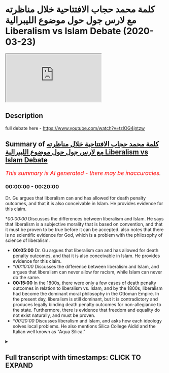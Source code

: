# كلمة محمد حجاب الافتتاحية خلال مناظرته مع لارس جول حول موضوع الليبرالية Liberalism vs Islam Debate (2020-03-23)

<iframe loading='lazy' allow='autoplay' src='https://www.youtube.com/embed/P8rbfhffxG8'></iframe>

## Description

full debate here - https://www.youtube.com/watch?v=tzlOG4jntzw

## Summary of [كلمة محمد حجاب الافتتاحية خلال مناظرته مع لارس جول حول موضوع الليبرالية Liberalism vs Islam Debate](https://www.youtube.com/watch?v=P8rbfhffxG8)


*<span style="color:red; font-size:125%">This summary is AI generated - there may be inaccuracies</span>. [](/)*

### <a onclick="modifyYTiframeseektime('0')">00:00:00</a> - <a onclick="modifyYTiframeseektime('1200')">00:20:00</a>

 Dr. Gu argues that liberalism can and has allowed for death penalty outcomes, and that it is also conceivable in Islam. He provides evidence for this claim.

**<a onclick="modifyYTiframeseektime('0')">00:00:00</a>* Discusses the differences between liberalism and Islam. He says that liberalism is a subjective morality that is based on convention, and that it must be proven to be true before it can be accepted. also notes that there is no scientific evidence for God, which is a problem with the philosophy of science of liberalism.
* **<a onclick="modifyYTiframeseektime('300')">00:05:00</a>**  Dr. Gu argues that liberalism can and has allowed for death penalty outcomes, and that it is also conceivable in Islam. He provides evidence for this claim.
* **<a onclick="modifyYTiframeseektime('600')">00:10:00</a>* Discusses the difference between liberalism and Islam, and argues that liberalism can never allow for racism, while Islam can never do the same.
* **<a onclick="modifyYTiframeseektime('900')">00:15:00</a>** In the 1800s, there were only a few cases of death penalty outcomes in relation to liberalism vs. Islam, and by the 1800s, liberalism had become the dominant moral philosophy in the Ottoman Empire. In the present day, liberalism is still dominant, but it is contradictory and produces legally binding death penalty outcomes for non-allegiance to the state. Furthermore, there is evidence that freedom and equality do not exist naturally, and must be proven.
* **<a onclick="modifyYTiframeseektime('1200')">00:20:00</a>* Discusses liberalism and Islam, and asks how each ideology solves local problems. He also mentions Silica College Aidid and the Italian well known as "Aqua Silica."

<details><summary><h2>Full transcript with timestamps: CLICK TO EXPAND</h2></summary>

<a onclick="modifyYTiframeseektime('9')">0:00:09</a> so are they coming Rach mental labor  
<a onclick="modifyYTiframeseektime('11')">0:00:11</a> together can you guys hear me this is a  
<a onclick="modifyYTiframeseektime('12')">0:00:12</a> bit low  
<a onclick="modifyYTiframeseektime('13')">0:00:13</a> should I bring up a bit is this better  
<a onclick="modifyYTiframeseektime('16')">0:00:16</a> is it better or is it mm all right well  
<a onclick="modifyYTiframeseektime('20')">0:00:20</a> thank you very much dr. Gould for your  
<a onclick="modifyYTiframeseektime('23')">0:00:23</a> presentation it was a bit more moderate  
<a onclick="modifyYTiframeseektime('27')">0:00:27</a> than your previous presentations I must  
<a onclick="modifyYTiframeseektime('29')">0:00:29</a> admit with other debates I've seen of  
<a onclick="modifyYTiframeseektime('33')">0:00:33</a> yours so I appreciate the more nuance  
<a onclick="modifyYTiframeseektime('36')">0:00:36</a> that you put into the discussion let's  
<a onclick="modifyYTiframeseektime('41')">0:00:41</a> start with definitions because I think  
<a onclick="modifyYTiframeseektime('43')">0:00:43</a> this is a point of difference actually  
<a onclick="modifyYTiframeseektime('46')">0:00:46</a> between me and gule gule a good I said  
<a onclick="modifyYTiframeseektime('50')">0:00:50</a> that the definitions that he took were  
<a onclick="modifyYTiframeseektime('52')">0:00:52</a> from dictionaries vernacular definitions  
<a onclick="modifyYTiframeseektime('56')">0:00:56</a> or dictionary definitions are invariably  
<a onclick="modifyYTiframeseektime('58')">0:00:58</a> influenced by ideological ones and so I  
<a onclick="modifyYTiframeseektime('61')">0:01:01</a> would put to him that dictionary  
<a onclick="modifyYTiframeseektime('63')">0:01:03</a> definitions are actually influenced by  
<a onclick="modifyYTiframeseektime('67')">0:01:07</a> political and social outcomes around  
<a onclick="modifyYTiframeseektime('70')">0:01:10</a> around those particular definitions when  
<a onclick="modifyYTiframeseektime('72')">0:01:12</a> they're being written in order to avoid  
<a onclick="modifyYTiframeseektime('74')">0:01:14</a> such bias one has to go before the  
<a onclick="modifyYTiframeseektime('76')">0:01:16</a> sixteenth century for example when  
<a onclick="modifyYTiframeseektime('78')">0:01:18</a> liberalism was around and find  
<a onclick="modifyYTiframeseektime('80')">0:01:20</a> definitions then that would be I think  
<a onclick="modifyYTiframeseektime('82')">0:01:22</a> an appropriate recourse for someone who  
<a onclick="modifyYTiframeseektime('84')">0:01:24</a> wants to use addiction definition  
<a onclick="modifyYTiframeseektime('86')">0:01:26</a> however I would say is that dr. Goulet  
<a onclick="modifyYTiframeseektime('88')">0:01:28</a> went on to talk about human rights which  
<a onclick="modifyYTiframeseektime('90')">0:01:30</a> is actually an outgrowth of liberalism  
<a onclick="modifyYTiframeseektime('92')">0:01:32</a> human rights is an outgrowth of  
<a onclick="modifyYTiframeseektime('94')">0:01:34</a> liberalism you cannot understand human  
<a onclick="modifyYTiframeseektime('95')">0:01:35</a> rights without understanding liberalism  
<a onclick="modifyYTiframeseektime('97')">0:01:37</a> therefore the liberalism that we are  
<a onclick="modifyYTiframeseektime('100')">0:01:40</a> talking about is the social liberalism  
<a onclick="modifyYTiframeseektime('103')">0:01:43</a> that is the political philosophy that  
<a onclick="modifyYTiframeseektime('108')">0:01:48</a> was well introduced by John Locke one  
<a onclick="modifyYTiframeseektime('110')">0:01:50</a> karate you some say Thomas Hobbes and  
<a onclick="modifyYTiframeseektime('113')">0:01:53</a> has a tradition all the way up to this  
<a onclick="modifyYTiframeseektime('115')">0:01:55</a> day and so that my definition of  
<a onclick="modifyYTiframeseektime('118')">0:01:58</a> liberalism is actually a politically  
<a onclick="modifyYTiframeseektime('120')">0:02:00</a> floss philosophically one which I'm sure  
<a onclick="modifyYTiframeseektime('122')">0:02:02</a> he'll be able to resonate with being a  
<a onclick="modifyYTiframeseektime('123')">0:02:03</a> philosopher himself traditional Islam I  
<a onclick="modifyYTiframeseektime('125')">0:02:05</a> agree with dr. Goulet we no one has a  
<a onclick="modifyYTiframeseektime('128')">0:02:08</a> monopoly of traditionally the slam so  
<a onclick="modifyYTiframeseektime('130')">0:02:10</a> for example I follow the Humber Light  
<a onclick="modifyYTiframeseektime('132')">0:02:12</a> School of Law I can't say that my school  
<a onclick="modifyYTiframeseektime('135')">0:02:15</a> of law is the only correct one I  
<a onclick="modifyYTiframeseektime('136')">0:02:16</a> understand that there is different  
<a onclick="modifyYTiframeseektime('139')">0:02:19</a> strands of traditions Islam mortis  
<a onclick="modifyYTiframeseektime('141')">0:02:21</a> Ollie's were accepted  
<a onclick="modifyYTiframeseektime('143')">0:02:23</a> four of the each man for example and  
<a onclick="modifyYTiframeseektime('145')">0:02:25</a> that's even mentioned by him Tamiya who  
<a onclick="modifyYTiframeseektime('148')">0:02:28</a> is a literalist as many of you know so I  
<a onclick="modifyYTiframeseektime('151')">0:02:31</a> accept the nuance there I don't disagree  
<a onclick="modifyYTiframeseektime('153')">0:02:33</a> with him I don't think anyone has a  
<a onclick="modifyYTiframeseektime('154')">0:02:34</a> monopoly of traditional traditional slam  
<a onclick="modifyYTiframeseektime('157')">0:02:37</a> so I think that's the first thing the  
<a onclick="modifyYTiframeseektime('159')">0:02:39</a> second thing I want to put to dr. Goulet  
<a onclick="modifyYTiframeseektime('161')">0:02:41</a> is that before we say that we should  
<a onclick="modifyYTiframeseektime('165')">0:02:45</a> move into a liberalizing direction I  
<a onclick="modifyYTiframeseektime('167')">0:02:47</a> think it's very fair to ask the question  
<a onclick="modifyYTiframeseektime('170')">0:02:50</a> how can we prove that liberalism is true  
<a onclick="modifyYTiframeseektime('173')">0:02:53</a> in the first place and of course John  
<a onclick="modifyYTiframeseektime('176')">0:02:56</a> Locke who is the founding father of  
<a onclick="modifyYTiframeseektime('178')">0:02:58</a> liberalism had an essay or a book that  
<a onclick="modifyYTiframeseektime('180')">0:03:00</a> he wrote when he talked about morality  
<a onclick="modifyYTiframeseektime('183')">0:03:03</a> and in that he said that morality is  
<a onclick="modifyYTiframeseektime('185')">0:03:05</a> something which is you can be  
<a onclick="modifyYTiframeseektime('187')">0:03:07</a> demonstrated like mathematics he said  
<a onclick="modifyYTiframeseektime('189')">0:03:09</a> that you can prove the truth of morality  
<a onclick="modifyYTiframeseektime('192')">0:03:12</a> in the same way as you can truth you can  
<a onclick="modifyYTiframeseektime('195')">0:03:15</a> prove scientific truths or mathematical  
<a onclick="modifyYTiframeseektime('197')">0:03:17</a> logical truths in his own system he said  
<a onclick="modifyYTiframeseektime('200')">0:03:20</a> that liberalism is true and he gave  
<a onclick="modifyYTiframeseektime('202')">0:03:22</a> theological reasons for it he replied to  
<a onclick="modifyYTiframeseektime('204')">0:03:24</a> Robert filmer for example who was a  
<a onclick="modifyYTiframeseektime('206')">0:03:26</a> Christian and he was using God as the  
<a onclick="modifyYTiframeseektime('209')">0:03:29</a> example so in other words he was using  
<a onclick="modifyYTiframeseektime('211')">0:03:31</a> an anchorage a moral epistemological  
<a onclick="modifyYTiframeseektime('214')">0:03:34</a> anchorage which was theological and of  
<a onclick="modifyYTiframeseektime('217')">0:03:37</a> course the liberal tradition is not just  
<a onclick="modifyYTiframeseektime('219')">0:03:39</a> John Locke so across time there has been  
<a onclick="modifyYTiframeseektime('222')">0:03:42</a> different philosophers all of which have  
<a onclick="modifyYTiframeseektime('223')">0:03:43</a> tried different things in order to  
<a onclick="modifyYTiframeseektime('226')">0:03:46</a> anchor their respective moral philosophy  
<a onclick="modifyYTiframeseektime('228')">0:03:48</a> so we have John Stuart Mill we have John  
<a onclick="modifyYTiframeseektime('231')">0:03:51</a> Rawls de Tocqueville Montesquieu all of  
<a onclick="modifyYTiframeseektime('234')">0:03:54</a> these individuals wrote books and there  
<a onclick="modifyYTiframeseektime('236')">0:03:56</a> is a vast wood there is a rich tradition  
<a onclick="modifyYTiframeseektime('241')">0:04:01</a> of referring back to a particular  
<a onclick="modifyYTiframeseektime('244')">0:04:04</a> underpinning whether it be  
<a onclick="modifyYTiframeseektime('245')">0:04:05</a> utilitarianism the hedonistic principle  
<a onclick="modifyYTiframeseektime('247')">0:04:07</a> or whatever but in any of those cases  
<a onclick="modifyYTiframeseektime('251')">0:04:11</a> liberalism has proven to be a creature  
<a onclick="modifyYTiframeseektime('253')">0:04:13</a> of convention what did you say I said  
<a onclick="modifyYTiframeseektime('257')">0:04:17</a> liberalism is a creature of convention  
<a onclick="modifyYTiframeseektime('260')">0:04:20</a> meaning it's a subjective morality  
<a onclick="modifyYTiframeseektime('263')">0:04:23</a> something which is and has been the  
<a onclick="modifyYTiframeseektime('266')">0:04:26</a> subject of change it's not an object of  
<a onclick="modifyYTiframeseektime('270')">0:04:30</a> might therefore before we even proceed  
<a onclick="modifyYTiframeseektime('272')">0:04:32</a> in this conversation you have to prove  
<a onclick="modifyYTiframeseektime('274')">0:04:34</a> to me that liberalism is  
<a onclick="modifyYTiframeseektime('276')">0:04:36</a> I mean you had a debate with Hamza  
<a onclick="modifyYTiframeseektime('279')">0:04:39</a> sources some time ago about God's  
<a onclick="modifyYTiframeseektime('281')">0:04:41</a> existence 54 minutes into the debate  
<a onclick="modifyYTiframeseektime('284')">0:04:44</a> doctor Goulet said there is no  
<a onclick="modifyYTiframeseektime('286')">0:04:46</a> scientific evidence of God just bear  
<a onclick="modifyYTiframeseektime('290')">0:04:50</a> that in mind  
<a onclick="modifyYTiframeseektime('291')">0:04:51</a> there is no scientific evidence of God  
<a onclick="modifyYTiframeseektime('292')">0:04:52</a> is a problem with his understanding of  
<a onclick="modifyYTiframeseektime('294')">0:04:54</a> philosophy of science but where is the  
<a onclick="modifyYTiframeseektime('297')">0:04:57</a> scientific evidence for liberalism you  
<a onclick="modifyYTiframeseektime('301')">0:05:01</a> can't have one standard of truth when  
<a onclick="modifyYTiframeseektime('303')">0:05:03</a> you're trying to discover one system of  
<a onclick="modifyYTiframeseektime('306')">0:05:06</a> morality and then this band that discard  
<a onclick="modifyYTiframeseektime('308')">0:05:08</a> that completely throw that out when  
<a onclick="modifyYTiframeseektime('311')">0:05:11</a> you're talking about your own beliefs  
<a onclick="modifyYTiframeseektime('313')">0:05:13</a> which are axiomatic otherwise unprovable  
<a onclick="modifyYTiframeseektime('317')">0:05:17</a> so before you tell us to be liberal why  
<a onclick="modifyYTiframeseektime('319')">0:05:19</a> don't you prove liberalism stop  
<a onclick="modifyYTiframeseektime('321')">0:05:21</a> preaching to us and start proving to us  
<a onclick="modifyYTiframeseektime('324')">0:05:24</a> that's the reality you have taken the  
<a onclick="modifyYTiframeseektime('327')">0:05:27</a> stance of an ideologue a liberal  
<a onclick="modifyYTiframeseektime('331')">0:05:31</a> ideologue preacher don't be a preacher  
<a onclick="modifyYTiframeseektime('336')">0:05:36</a> be a teacher don't be don't preach prove  
<a onclick="modifyYTiframeseektime('340')">0:05:40</a> I want to learn give me some proofs  
<a onclick="modifyYTiframeseektime('344')">0:05:44</a> however what we saw in the second half  
<a onclick="modifyYTiframeseektime('348')">0:05:48</a> of the presentation was dr. GU or Goulet  
<a onclick="modifyYTiframeseektime('352')">0:05:52</a> is that he started talking about  
<a onclick="modifyYTiframeseektime('354')">0:05:54</a> discrimination human rights and all of  
<a onclick="modifyYTiframeseektime('357')">0:05:57</a> those things and he mentioned the death  
<a onclick="modifyYTiframeseektime('359')">0:05:59</a> penalty here's my claim and I stand in  
<a onclick="modifyYTiframeseektime('364')">0:06:04</a> front of everyone today with full  
<a onclick="modifyYTiframeseektime('366')">0:06:06</a> confidence that this claim will not be  
<a onclick="modifyYTiframeseektime('369')">0:06:09</a> refuted listen to the claim liberalism  
<a onclick="modifyYTiframeseektime('372')">0:06:12</a> can and has and is wait a minute now  
<a onclick="modifyYTiframeseektime('378')">0:06:18</a> you're using too many words  
<a onclick="modifyYTiframeseektime('379')">0:06:19</a> rewind liberalism can and has and is  
<a onclick="modifyYTiframeseektime('385')">0:06:25</a> capable of producing death penalty  
<a onclick="modifyYTiframeseektime('389')">0:06:29</a> outcomes for non-religious to the state  
<a onclick="modifyYTiframeseektime('391')">0:06:31</a> for example her dude the laws barbaric  
<a onclick="modifyYTiframeseektime('395')">0:06:35</a> outdated dysfunctional laws which is a  
<a onclick="modifyYTiframeseektime('398')">0:06:38</a> genetic fallacy by the way and you  
<a onclick="modifyYTiframeseektime('400')">0:06:40</a> should know as a philosopher that  
<a onclick="modifyYTiframeseektime('401')">0:06:41</a> presents in cases like this is weak then  
<a onclick="modifyYTiframeseektime('403')">0:06:43</a> he mentioned democracy which is even  
<a onclick="modifyYTiframeseektime('405')">0:06:45</a> look it's even older than Mohammed so  
<a onclick="modifyYTiframeseektime('407')">0:06:47</a> it's even more outdated so it should be  
<a onclick="modifyYTiframeseektime('408')">0:06:48</a> even more wrong  
<a onclick="modifyYTiframeseektime('409')">0:06:49</a> your understanding but then here's what  
<a onclick="modifyYTiframeseektime('411')">0:06:51</a> I'm saying to you the point is this  
<a onclick="modifyYTiframeseektime('415')">0:06:55</a> liberalism can allow why because ladies  
<a onclick="modifyYTiframeseektime('418')">0:06:58</a> and gentlemen liberal contract arianism  
<a onclick="modifyYTiframeseektime('421')">0:07:01</a> or contractual ism which is the only  
<a onclick="modifyYTiframeseektime('424')">0:07:04</a> liberalism that you will find on the  
<a onclick="modifyYTiframeseektime('426')">0:07:06</a> face of the earth assumes that we had a  
<a onclick="modifyYTiframeseektime('428')">0:07:08</a> prime model state of nature and that we  
<a onclick="modifyYTiframeseektime('431')">0:07:11</a> entered into a prime model barter where  
<a onclick="modifyYTiframeseektime('434')">0:07:14</a> we traded our freedom for the security  
<a onclick="modifyYTiframeseektime('437')">0:07:17</a> of the state meaning what the sovereign  
<a onclick="modifyYTiframeseektime('441')">0:07:21</a> becomes the ultimate authority John  
<a onclick="modifyYTiframeseektime('444')">0:07:24</a> Lucas himself said in his letters of  
<a onclick="modifyYTiframeseektime('449')">0:07:29</a> toleration ironically that if someone in  
<a onclick="modifyYTiframeseektime('452')">0:07:32</a> a Jewish state John Locke the founding  
<a onclick="modifyYTiframeseektime('455')">0:07:35</a> father of liberalism someone in a Jewish  
<a onclick="modifyYTiframeseektime('457')">0:07:37</a> state a post Assizes this believes in  
<a onclick="modifyYTiframeseektime('461')">0:07:41</a> Judaism he is to be killed when he a  
<a onclick="modifyYTiframeseektime('464')">0:07:44</a> minute is this for Muhammad no no no no  
<a onclick="modifyYTiframeseektime('467')">0:07:47</a> this is John Locke the founding father  
<a onclick="modifyYTiframeseektime('471')">0:07:51</a> of liberalism which is the very ideology  
<a onclick="modifyYTiframeseektime('474')">0:07:54</a> you are trying to preach to us today  
<a onclick="modifyYTiframeseektime('476')">0:07:56</a> this of course did not stop at Locke it  
<a onclick="modifyYTiframeseektime('480')">0:08:00</a> continued to mill it continued all the  
<a onclick="modifyYTiframeseektime('482')">0:08:02</a> way up to rules actually Immanuel Kant  
<a onclick="modifyYTiframeseektime('485')">0:08:05</a> all of these individuals have messages  
<a onclick="modifyYTiframeseektime('489')">0:08:09</a> similar to that that you have to fully  
<a onclick="modifyYTiframeseektime('490')">0:08:10</a> obey the sovereign listen to this listen  
<a onclick="modifyYTiframeseektime('494')">0:08:14</a> to this me and you I was born in London  
<a onclick="modifyYTiframeseektime('499')">0:08:19</a> 28 years ago you were born maybe 29  
<a onclick="modifyYTiframeseektime('503')">0:08:23</a> years ago I don't know in Norway and and  
<a onclick="modifyYTiframeseektime('507')">0:08:27</a> what happened was I didn't get a choice  
<a onclick="modifyYTiframeseektime('510')">0:08:30</a> did you get a choice that you had to  
<a onclick="modifyYTiframeseektime('513')">0:08:33</a> obey the law or not or to be a citizen  
<a onclick="modifyYTiframeseektime('515')">0:08:35</a> or not I was just forced into the social  
<a onclick="modifyYTiframeseektime('517')">0:08:37</a> contract freedom of expression and  
<a onclick="modifyYTiframeseektime('520')">0:08:40</a> freedom of religious expression and  
<a onclick="modifyYTiframeseektime('523')">0:08:43</a> freedom of thought and so on and so  
<a onclick="modifyYTiframeseektime('525')">0:08:45</a> forth all of that was curtailed that the  
<a onclick="modifyYTiframeseektime('527')">0:08:47</a> very starting point for me I didn't  
<a onclick="modifyYTiframeseektime('530')">0:08:50</a> choose to be here and to be a citizen  
<a onclick="modifyYTiframeseektime('532')">0:08:52</a> and obey the law yet I have to be obey  
<a onclick="modifyYTiframeseektime('535')">0:08:55</a> the law the point is the social contract  
<a onclick="modifyYTiframeseektime('537')">0:08:57</a> is is dominant and therefore  
<a onclick="modifyYTiframeseektime('542')">0:09:02</a> when the law is in place I have to  
<a onclick="modifyYTiframeseektime('544')">0:09:04</a> follow the law if the law is that  
<a onclick="modifyYTiframeseektime('547')">0:09:07</a> there's treason which is associated with  
<a onclick="modifyYTiframeseektime('549')">0:09:09</a> some kind of religious authority then  
<a onclick="modifyYTiframeseektime('551')">0:09:11</a> that is the law  
<a onclick="modifyYTiframeseektime('552')">0:09:12</a> therefore it's conceivable through  
<a onclick="modifyYTiframeseektime('555')">0:09:15</a> liberalism to have death penalty  
<a onclick="modifyYTiframeseektime('556')">0:09:16</a> outcomes philosophically and by the way  
<a onclick="modifyYTiframeseektime('559')">0:09:19</a> it's also conceivable in Islam as he  
<a onclick="modifyYTiframeseektime('562')">0:09:22</a> alluded to to refer to him that you  
<a onclick="modifyYTiframeseektime('564')">0:09:24</a> don't have to have death penalty  
<a onclick="modifyYTiframeseektime('566')">0:09:26</a> outcomes for a public apostasy in an  
<a onclick="modifyYTiframeseektime('569')">0:09:29</a> Islamic state let me give you the  
<a onclick="modifyYTiframeseektime('570')">0:09:30</a> evidence for that some brothers are  
<a onclick="modifyYTiframeseektime('572')">0:09:32</a> gonna say wait a minute  
<a onclick="modifyYTiframeseektime('573')">0:09:33</a> he now you become liberal no no no no  
<a onclick="modifyYTiframeseektime('577')">0:09:37</a> for example the prophet muhammad's allah  
<a onclick="modifyYTiframeseektime('579')">0:09:39</a> - in a hadith in Bukhari where he was  
<a onclick="modifyYTiframeseektime('583')">0:09:43</a> talking to the people of in had a beer  
<a onclick="modifyYTiframeseektime('585')">0:09:45</a> he spoke to some head of Muhammad and  
<a onclick="modifyYTiframeseektime('587')">0:09:47</a> there was a pact that he created so hey  
<a onclick="modifyYTiframeseektime('590')">0:09:50</a> Lebanon who was the leader of the  
<a onclick="modifyYTiframeseektime('592')">0:09:52</a> collages at that time said that if  
<a onclick="modifyYTiframeseektime('593')">0:09:53</a> anyone opposed Assizes even publicly the  
<a onclick="modifyYTiframeseektime('596')">0:09:56</a> assumption was then they are to be not  
<a onclick="modifyYTiframeseektime('598')">0:09:58</a> killed but returned to us the Prophet  
<a onclick="modifyYTiframeseektime('600')">0:10:00</a> agreed to that now the question is is  
<a onclick="modifyYTiframeseektime('602')">0:10:02</a> this still applicable today if no crime  
<a onclick="modifyYTiframeseektime('604')">0:10:04</a> will josiya he mentions in said Matt  
<a onclick="modifyYTiframeseektime('606')">0:10:06</a> just as Elmer Dell we also pronounced  
<a onclick="modifyYTiframeseektime('609')">0:10:09</a> mouth now he mentions as well in his  
<a onclick="modifyYTiframeseektime('611')">0:10:11</a> books Noel Insaf the other one he wrote  
<a onclick="modifyYTiframeseektime('613')">0:10:13</a> another big book we can give the  
<a onclick="modifyYTiframeseektime('614')">0:10:14</a> references after he mentions that this  
<a onclick="modifyYTiframeseektime('616')">0:10:16</a> is still applicable today so it's not  
<a onclick="modifyYTiframeseektime('619')">0:10:19</a> been abrogated in other words it's  
<a onclick="modifyYTiframeseektime('621')">0:10:21</a> conceivable fully to have a fully  
<a onclick="modifyYTiframeseektime('623')">0:10:23</a> fledged Islamic state where there is no  
<a onclick="modifyYTiframeseektime('626')">0:10:26</a> war and someone apostates in public and  
<a onclick="modifyYTiframeseektime('629')">0:10:29</a> there is no death penalty outcome why is  
<a onclick="modifyYTiframeseektime('632')">0:10:32</a> that despite what the Prophet Muhammad  
<a onclick="modifyYTiframeseektime('635')">0:10:35</a> said and because of liberalism no no  
<a onclick="modifyYTiframeseektime('637')">0:10:37</a> this is because of what Prophet Muhammad  
<a onclick="modifyYTiframeseektime('640')">0:10:40</a> said so Allah volumes and therefore it's  
<a onclick="modifyYTiframeseektime('642')">0:10:42</a> conceivable in Islam for such  
<a onclick="modifyYTiframeseektime('645')">0:10:45</a> punishments to be waved as well as  
<a onclick="modifyYTiframeseektime('648')">0:10:48</a> implemented fairly and illiberal ISM for  
<a onclick="modifyYTiframeseektime('652')">0:10:52</a> such punishments to be waived or  
<a onclick="modifyYTiframeseektime('653')">0:10:53</a> implemented so what's the issue the  
<a onclick="modifyYTiframeseektime('655')">0:10:55</a> issue is you're actually calling us to  
<a onclick="modifyYTiframeseektime('657')">0:10:57</a> something which we don't need we have  
<a onclick="modifyYTiframeseektime('660')">0:11:00</a> within our own system the point is this  
<a onclick="modifyYTiframeseektime('663')">0:11:03</a> as he said correctly there's Muslim the  
<a onclick="modifyYTiframeseektime('667')">0:11:07</a> jurists can and have argued to that  
<a onclick="modifyYTiframeseektime('670')">0:11:10</a> effect now let's look at something else  
<a onclick="modifyYTiframeseektime('675')">0:11:15</a> a point I wanted to make him which I  
<a onclick="modifyYTiframeseektime('678')">0:11:18</a> think we need to be very clear on it's  
<a onclick="modifyYTiframeseektime('683')">0:11:23</a> not to have colonial amnesia the most  
<a onclick="modifyYTiframeseektime('687')">0:11:27</a> bloody massacres in human history and I  
<a onclick="modifyYTiframeseektime('691')">0:11:31</a> say this with full confidence have been  
<a onclick="modifyYTiframeseektime('694')">0:11:34</a> perpetrated by liberal states let's take  
<a onclick="modifyYTiframeseektime('698')">0:11:38</a> one example 1830 the French annexation  
<a onclick="modifyYTiframeseektime('702')">0:11:42</a> of Algeria 1 million people were killed  
<a onclick="modifyYTiframeseektime('707')">0:11:47</a> genocide oh and by the way I was a  
<a onclick="modifyYTiframeseektime('710')">0:11:50</a> history teacher in the UK for some time  
<a onclick="modifyYTiframeseektime('712')">0:11:52</a> never did we teach this and it wasn't  
<a onclick="modifyYTiframeseektime('714')">0:11:54</a> even on the national curriculum but we  
<a onclick="modifyYTiframeseektime('716')">0:11:56</a> teach about the Holocaust those kinds of  
<a onclick="modifyYTiframeseektime('718')">0:11:58</a> genocides why because the French were  
<a onclick="modifyYTiframeseektime('721')">0:12:01</a> adamant on censoring this information  
<a onclick="modifyYTiframeseektime('724')">0:12:04</a> because it included rape pillaging of  
<a onclick="modifyYTiframeseektime('728')">0:12:08</a> human beings and pictures are them  
<a onclick="modifyYTiframeseektime('730')">0:12:10</a> because this was the time where pictures  
<a onclick="modifyYTiframeseektime('732')">0:12:12</a> could be actually generated many Muslims  
<a onclick="modifyYTiframeseektime('734')">0:12:14</a> don't even know what happened in Algeria  
<a onclick="modifyYTiframeseektime('736')">0:12:16</a> for a hundred and thirty years by a  
<a onclick="modifyYTiframeseektime('739')">0:12:19</a> government a French government which was  
<a onclick="modifyYTiframeseektime('742')">0:12:22</a> not only liberal listen to this but the  
<a onclick="modifyYTiframeseektime('745')">0:12:25</a> founding fathers of that Liberal  
<a onclick="modifyYTiframeseektime('746')">0:12:26</a> government and philosophers like Alexis  
<a onclick="modifyYTiframeseektime('749')">0:12:29</a> de Tocqueville in his essays to Algiers  
<a onclick="modifyYTiframeseektime('752')">0:12:32</a> actually supported the colonial  
<a onclick="modifyYTiframeseektime('754')">0:12:34</a> discrimination against who the Algerians  
<a onclick="modifyYTiframeseektime('757')">0:12:37</a> because of what because of the  
<a onclick="modifyYTiframeseektime('759')">0:12:39</a> superiority complex that they had and  
<a onclick="modifyYTiframeseektime('762')">0:12:42</a> this is to be honest what we find in the  
<a onclick="modifyYTiframeseektime('764')">0:12:44</a> discourse a superiority complex where  
<a onclick="modifyYTiframeseektime('768')">0:12:48</a> you don't even have an objective  
<a onclick="modifyYTiframeseektime('769')">0:12:49</a> morality to give us so the point is this  
<a onclick="modifyYTiframeseektime('773')">0:12:53</a> listen to this liberalism has can allow  
<a onclick="modifyYTiframeseektime('778')">0:12:58</a> for racism and colonialism and tyranny  
<a onclick="modifyYTiframeseektime('782')">0:13:02</a> and authoritarianism whereas Islam can  
<a onclick="modifyYTiframeseektime('785')">0:13:05</a> never I am NOT saying has never but can  
<a onclick="modifyYTiframeseektime('788')">0:13:08</a> never as a religion can never allow for  
<a onclick="modifyYTiframeseektime('791')">0:13:11</a> racism  
<a onclick="modifyYTiframeseektime('792')">0:13:12</a> so the question shouldn't really be now  
<a onclick="modifyYTiframeseektime('794')">0:13:14</a> if you if you like racism liberalism  
<a onclick="modifyYTiframeseektime('796')">0:13:16</a> can't stop you from being racist let me  
<a onclick="modifyYTiframeseektime('800')">0:13:20</a> say that one more time liberalism as a  
<a onclick="modifyYTiframeseektime('802')">0:13:22</a> political philosophy cannot and has not  
<a onclick="modifyYTiframeseektime('805')">0:13:25</a> through its principles or its action  
<a onclick="modifyYTiframeseektime('808')">0:13:28</a> stop you from being a racist and if it  
<a onclick="modifyYTiframeseektime('810')">0:13:30</a> could then surely the founding fathers  
<a onclick="modifyYTiframeseektime('812')">0:13:32</a> surely those who came after them and  
<a onclick="modifyYTiframeseektime('814')">0:13:34</a> those who came after them wouldn't have  
<a onclick="modifyYTiframeseektime('817')">0:13:37</a> allowed a race-based slavery to exist  
<a onclick="modifyYTiframeseektime('819')">0:13:39</a> race-based slavery in America until the  
<a onclick="modifyYTiframeseektime('822')">0:13:42</a> Civil War which by the way killed the  
<a onclick="modifyYTiframeseektime('825')">0:13:45</a> most people in American history in terms  
<a onclick="modifyYTiframeseektime('827')">0:13:47</a> of wars so this is a colonial amnesia  
<a onclick="modifyYTiframeseektime('831')">0:13:51</a> which I think people are having and  
<a onclick="modifyYTiframeseektime('833')">0:13:53</a> forgetting about the fact that most  
<a onclick="modifyYTiframeseektime('835')">0:13:55</a> genocides that have been committed in  
<a onclick="modifyYTiframeseektime('838')">0:13:58</a> history have been by literally massive  
<a onclick="modifyYTiframeseektime('839')">0:13:59</a> genocides have been by liberal States in  
<a onclick="modifyYTiframeseektime('841')">0:14:01</a> the in the in the recent history the  
<a onclick="modifyYTiframeseektime('843')">0:14:03</a> Native Americans what happened to them  
<a onclick="modifyYTiframeseektime('845')">0:14:05</a> Native America Native Americans and what  
<a onclick="modifyYTiframeseektime('848')">0:14:08</a> happened to them is is basically Isis on  
<a onclick="modifyYTiframeseektime('851')">0:14:11</a> steroids feud if you don't like Isis you  
<a onclick="modifyYTiframeseektime('853')">0:14:13</a> shouldn't like  
<a onclick="modifyYTiframeseektime('854')">0:14:14</a> I mean imagine 100 years from now you  
<a onclick="modifyYTiframeseektime('856')">0:14:16</a> speak to our Isis person and they say  
<a onclick="modifyYTiframeseektime('858')">0:14:18</a> this is our state we've over took it  
<a onclick="modifyYTiframeseektime('859')">0:14:19</a> from the people no one will accept it  
<a onclick="modifyYTiframeseektime('862')">0:14:22</a> but now America is basically premises  
<a onclick="modifyYTiframeseektime('863')">0:14:23</a> it's built on the same kind of genocide  
<a onclick="modifyYTiframeseektime('866')">0:14:26</a> and that's the reality this is  
<a onclick="modifyYTiframeseektime('868')">0:14:28</a> liberalism for you yeah westward and  
<a onclick="modifyYTiframeseektime('869')">0:14:29</a> expansion manifest destiny these were  
<a onclick="modifyYTiframeseektime('871')">0:14:31</a> all liberal concepts please don't try it  
<a onclick="modifyYTiframeseektime('874')">0:14:34</a> we know your history we know your  
<a onclick="modifyYTiframeseektime('877')">0:14:37</a> history very well and we know your  
<a onclick="modifyYTiframeseektime('880')">0:14:40</a> present as well and the question now is  
<a onclick="modifyYTiframeseektime('882')">0:14:42</a> it can it be legalistically justified  
<a onclick="modifyYTiframeseektime('884')">0:14:44</a> you know I did some research which I'm  
<a onclick="modifyYTiframeseektime('886')">0:14:46</a> going to publish soon inshallah maybe a  
<a onclick="modifyYTiframeseektime('889')">0:14:49</a> week or two I did some reach research on  
<a onclick="modifyYTiframeseektime('892')">0:14:52</a> the amount of times that Haddad have  
<a onclick="modifyYTiframeseektime('894')">0:14:54</a> been implemented in the Ottoman Empire  
<a onclick="modifyYTiframeseektime('896')">0:14:56</a> of course there are gaps in the records  
<a onclick="modifyYTiframeseektime('898')">0:14:58</a> well it has actually been digitized and  
<a onclick="modifyYTiframeseektime('901')">0:15:01</a> archived and my understanding is from  
<a onclick="modifyYTiframeseektime('904')">0:15:04</a> the years 1500 to 1700 there was only  
<a onclick="modifyYTiframeseektime('907')">0:15:07</a> two or three cases and by the way there  
<a onclick="modifyYTiframeseektime('909')">0:15:09</a> was no death penalty outcomes for a lot  
<a onclick="modifyYTiframeseektime('911')">0:15:11</a> of them from the years 1700 to 1856  
<a onclick="modifyYTiframeseektime('915')">0:15:15</a> which is when the Tanzimat took place  
<a onclick="modifyYTiframeseektime('917')">0:15:17</a> when actually in 1839 in 1839 they  
<a onclick="modifyYTiframeseektime('921')">0:15:21</a> basically stopped a Sharia law as being  
<a onclick="modifyYTiframeseektime('923')">0:15:23</a> the arbitrator and Jew in the judiciary  
<a onclick="modifyYTiframeseektime('924')">0:15:24</a> in in the Ottoman Empire in that period  
<a onclick="modifyYTiframeseektime('927')">0:15:27</a> of time you saw the most but most of  
<a onclick="modifyYTiframeseektime('929')">0:15:29</a> them once again through muslin and other  
<a onclick="modifyYTiframeseektime('931')">0:15:31</a> reasons were stopped now look at America  
<a onclick="modifyYTiframeseektime('933')">0:15:33</a> of treason is I believe and not me the  
<a onclick="modifyYTiframeseektime('937')">0:15:37</a> scholars of Islam like his Selassie he  
<a onclick="modifyYTiframeseektime('940')">0:15:40</a> mentions in his most pursuit he they say  
<a onclick="modifyYTiframeseektime('942')">0:15:42</a> that that is equivalent to high treason  
<a onclick="modifyYTiframeseektime('945')">0:15:45</a> America in 1862 William Mumford he tore  
<a onclick="modifyYTiframeseektime('949')">0:15:49</a> down an American flag now notice that  
<a onclick="modifyYTiframeseektime('952')">0:15:52</a> this was not an act of militancy  
<a onclick="modifyYTiframeseektime('954')">0:15:54</a> this was an act of symbolism he tore  
<a onclick="modifyYTiframeseektime('958')">0:15:58</a> down an American flag this was after  
<a onclick="modifyYTiframeseektime('959')">0:15:59</a> Abraham Lincoln and all the founding  
<a onclick="modifyYTiframeseektime('961')">0:16:01</a> fathers of liberalism who wrote the  
<a onclick="modifyYTiframeseektime('963')">0:16:03</a> Federalist Papers etc in America he tore  
<a onclick="modifyYTiframeseektime('966')">0:16:06</a> down an American flag and was executed  
<a onclick="modifyYTiframeseektime('967')">0:16:07</a> in front of a mass amount of people in  
<a onclick="modifyYTiframeseektime('970')">0:16:10</a> New Orleans  
<a onclick="modifyYTiframeseektime('971')">0:16:11</a> now this is not militancy so is it  
<a onclick="modifyYTiframeseektime('974')">0:16:14</a> conceivable yes has it been shown in  
<a onclick="modifyYTiframeseektime('977')">0:16:17</a> history yes even through the law so  
<a onclick="modifyYTiframeseektime('981')">0:16:21</a> liberalism doesn't produce non-death  
<a onclick="modifyYTiframeseektime('983')">0:16:23</a> penalty outcomes that's fake that's  
<a onclick="modifyYTiframeseektime('985')">0:16:25</a> false we're not gonna believe in that  
<a onclick="modifyYTiframeseektime('987')">0:16:27</a> that's fake history hasn't proven that  
<a onclick="modifyYTiframeseektime('990')">0:16:30</a> bring your evidence and so the present  
<a onclick="modifyYTiframeseektime('994')">0:16:34</a> is even worse because they don't even  
<a onclick="modifyYTiframeseektime('996')">0:16:36</a> use the treatise clause in the second  
<a onclick="modifyYTiframeseektime('998')">0:16:38</a> the second article of the Constitution  
<a onclick="modifyYTiframeseektime('1000')">0:16:40</a> of America and they do extrajudicial  
<a onclick="modifyYTiframeseektime('1001')">0:16:41</a> killings and by the way those  
<a onclick="modifyYTiframeseektime('1003')">0:16:43</a> extrajudicial killings and the  
<a onclick="modifyYTiframeseektime('1004')">0:16:44</a> suspension of habeas corpus rights are  
<a onclick="modifyYTiframeseektime('1007')">0:16:47</a> sometimes navigated and mitigated  
<a onclick="modifyYTiframeseektime('1010')">0:16:50</a> through the liberal constitutional  
<a onclick="modifyYTiframeseektime('1012')">0:16:52</a> rights and then you have people like  
<a onclick="modifyYTiframeseektime('1015')">0:16:55</a> he'll allow lock use a six-year-old who  
<a onclick="modifyYTiframeseektime('1017')">0:16:57</a> was killed by Americans by drones yes by  
<a onclick="modifyYTiframeseektime('1021')">0:17:01</a> drones killing a child because they're  
<a onclick="modifyYTiframeseektime('1024')">0:17:04</a> afraid that she'll turn out like her  
<a onclick="modifyYTiframeseektime('1025')">0:17:05</a> father without any trial  
<a onclick="modifyYTiframeseektime('1026')">0:17:06</a> this is liberalism for you in action  
<a onclick="modifyYTiframeseektime('1028')">0:17:08</a> don't talk to us about liberalism and  
<a onclick="modifyYTiframeseektime('1031')">0:17:11</a> does it slam it to be liberal outdated  
<a onclick="modifyYTiframeseektime('1034')">0:17:14</a> democracy is much older than proof  
<a onclick="modifyYTiframeseektime('1036')">0:17:16</a> Muhammad's time and he mentioned it as  
<a onclick="modifyYTiframeseektime('1039')">0:17:19</a> outdated as if some kind of argument  
<a onclick="modifyYTiframeseektime('1041')">0:17:21</a> this is dysfunctionality in in  
<a onclick="modifyYTiframeseektime('1043')">0:17:23</a> argumentation actually to use his phrase  
<a onclick="modifyYTiframeseektime('1047')">0:17:27</a> moreover liberalism is contradictory  
<a onclick="modifyYTiframeseektime('1051')">0:17:31</a> with itself  
<a onclick="modifyYTiframeseektime('1052')">0:17:32</a> pluralism says that you can use for  
<a onclick="modifyYTiframeseektime('1055')">0:17:35</a> example your religious expression and so  
<a onclick="modifyYTiframeseektime('1059')">0:17:39</a> on to express yourself in society  
<a onclick="modifyYTiframeseektime('1061')">0:17:41</a> circularity or secularism doesn't allow  
<a onclick="modifyYTiframeseektime('1064')">0:17:44</a> that so if I'm a Muslim and I want to  
<a onclick="modifyYTiframeseektime('1066')">0:17:46</a> use my religious belief systems to  
<a onclick="modifyYTiframeseektime('1070')">0:17:50</a> influence policy that's not Allah  
<a onclick="modifyYTiframeseektime('1073')">0:17:53</a> to me by secularity or secularism why is  
<a onclick="modifyYTiframeseektime('1075')">0:17:55</a> allowed by pluralism so it's  
<a onclick="modifyYTiframeseektime('1077')">0:17:57</a> contradictions what if something which  
<a onclick="modifyYTiframeseektime('1079')">0:17:59</a> is democratic contradicts something  
<a onclick="modifyYTiframeseektime('1080')">0:18:00</a> which is liberal what do you do in that  
<a onclick="modifyYTiframeseektime('1083')">0:18:03</a> situation  
<a onclick="modifyYTiframeseektime('1084')">0:18:04</a> so here the truth is there is nothing  
<a onclick="modifyYTiframeseektime('1088')">0:18:08</a> you can say at all to convince us in the  
<a onclick="modifyYTiframeseektime('1093')">0:18:13</a> same way as many colonial forefathers  
<a onclick="modifyYTiframeseektime('1096')">0:18:16</a> not of himself  
<a onclick="modifyYTiframeseektime('1096')">0:18:16</a> I'm just saying of the Western people in  
<a onclick="modifyYTiframeseektime('1098')">0:18:18</a> general used to come to our countries  
<a onclick="modifyYTiframeseektime('1100')">0:18:20</a> and tell us to believe in what they  
<a onclick="modifyYTiframeseektime('1101')">0:18:21</a> believe and just like in Algeria we  
<a onclick="modifyYTiframeseektime('1104')">0:18:24</a> rejected this because they did not  
<a onclick="modifyYTiframeseektime('1105')">0:18:25</a> provide any proof for what they believe  
<a onclick="modifyYTiframeseektime('1109')">0:18:29</a> and today we're finding the same thing  
<a onclick="modifyYTiframeseektime('1110')">0:18:30</a> again you're not providing any proof so  
<a onclick="modifyYTiframeseektime('1113')">0:18:33</a> what I'm going to conclude with is a  
<a onclick="modifyYTiframeseektime('1114')">0:18:34</a> list of just three questions the second  
<a onclick="modifyYTiframeseektime('1117')">0:18:37</a> one has sub compartments which hopefully  
<a onclick="modifyYTiframeseektime('1119')">0:18:39</a> the professor will answer number one is  
<a onclick="modifyYTiframeseektime('1123')">0:18:43</a> straightforward give us proof of  
<a onclick="modifyYTiframeseektime('1125')">0:18:45</a> liberalism  
<a onclick="modifyYTiframeseektime('1125')">0:18:45</a> what kind of demonstrative proof have  
<a onclick="modifyYTiframeseektime('1128')">0:18:48</a> you got logical give me a rational  
<a onclick="modifyYTiframeseektime('1130')">0:18:50</a> argument using Monty for logic give me a  
<a onclick="modifyYTiframeseektime('1133')">0:18:53</a> mathematical argument a scientific one  
<a onclick="modifyYTiframeseektime('1135')">0:18:55</a> you can't just produce say be liberal  
<a onclick="modifyYTiframeseektime('1137')">0:18:57</a> it's like coming here say be communists  
<a onclick="modifyYTiframeseektime('1139')">0:18:59</a> ridiculous give me some proof number two  
<a onclick="modifyYTiframeseektime('1143')">0:19:03</a> give us evidence for the presuppositions  
<a onclick="modifyYTiframeseektime('1146')">0:19:06</a> of liberalism you mentioned equality and  
<a onclick="modifyYTiframeseektime('1147')">0:19:07</a> freedom how can you even prove that  
<a onclick="modifyYTiframeseektime('1150')">0:19:10</a> freedom exists as an atheist material  
<a onclick="modifyYTiframeseektime('1152')">0:19:12</a> how much of your maturity to not let  
<a onclick="modifyYTiframeseektime('1153')">0:19:13</a> alone being a desirable thing you have  
<a onclick="modifyYTiframeseektime('1155')">0:19:15</a> to prove this equality that's against a  
<a onclick="modifyYTiframeseektime('1157')">0:19:17</a> theory of Darwinian evolution we're not  
<a onclick="modifyYTiframeseektime('1159')">0:19:19</a> born equal that's what that's why it's  
<a onclick="modifyYTiframeseektime('1161')">0:19:21</a> mentioned in the documents like the  
<a onclick="modifyYTiframeseektime('1164')">0:19:24</a> United for example the United States  
<a onclick="modifyYTiframeseektime('1166')">0:19:26</a> Constitution was it sort of the  
<a onclick="modifyYTiframeseektime('1169')">0:19:29</a> Declaration of Independence but how can  
<a onclick="modifyYTiframeseektime('1170')">0:19:30</a> you prove that we're all born equal John  
<a onclick="modifyYTiframeseektime('1172')">0:19:32</a> Locke said that we are endowed that  
<a onclick="modifyYTiframeseektime('1174')">0:19:34</a> equality from God as an atheist how can  
<a onclick="modifyYTiframeseektime('1175')">0:19:35</a> you prove equality prove it prove to us  
<a onclick="modifyYTiframeseektime('1178')">0:19:38</a> that were born equal that freedom exists  
<a onclick="modifyYTiframeseektime('1181')">0:19:41</a> that is a desirable thing and that  
<a onclick="modifyYTiframeseektime('1183')">0:19:43</a> individual rights should be prioritized  
<a onclick="modifyYTiframeseektime('1186')">0:19:46</a> over collective rights which is the  
<a onclick="modifyYTiframeseektime('1188')">0:19:48</a> basis for most moral liberal systems you  
<a onclick="modifyYTiframeseektime('1191')">0:19:51</a> have to prove this and do you admit that  
<a onclick="modifyYTiframeseektime('1194')">0:19:54</a> liberalism is capable of producing  
<a onclick="modifyYTiframeseektime('1196')">0:19:56</a> legally binding death penalty outcomes  
<a onclick="modifyYTiframeseektime('1199')">0:19:59</a> for non allegiance to the state for  
<a onclick="modifyYTiframeseektime('1201')">0:20:01</a> example and if so how do you suppose  
<a onclick="modifyYTiframeseektime('1203')">0:20:03</a> liberalism solves a local problem that  
<a onclick="modifyYTiframeseektime('1206')">0:20:06</a> is created  
<a onclick="modifyYTiframeseektime('1206')">0:20:06</a> Islam please answer those questions or  
<a onclick="modifyYTiframeseektime('1209')">0:20:09</a> salam alikum anonymous all over again  
<a onclick="modifyYTiframeseektime('1214')">0:20:14</a> [Music]  
<a onclick="modifyYTiframeseektime('1218')">0:20:18</a> with unicellular jabo italian well  
<a onclick="modifyYTiframeseektime('1222')">0:20:22</a> aquella silica college aidid hysterical  
<a onclick="modifyYTiframeseektime('1224')">0:20:24</a> and  
</details>